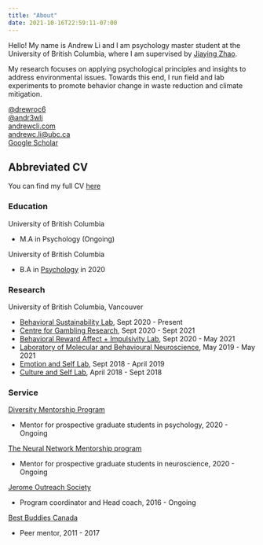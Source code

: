 ```yaml
---
title: "About"
date: 2021-10-16T22:59:11-07:00
---
```


Hello! My name is Andrew Li and I am psychology master student at the University of British Columbia, where I am supervised by [Jiaying Zhao](https://psych.ubc.ca/profile/jiaying-zhao/).

My research focuses on applying psychological principles and insights to address environmental issues. Towards this end, I run field and lab experiments to promote behavior change in waste reduction and climate mitigation.

<i class="fab fa-twitter"></i> [@drewroc6](//twitter.com/jennybryan)  
<i class="fab fa-github"></i> [@andr3wli](//github.com/jennybc)  
<i class="fas fa-link"></i> [andrewcli.com](https://jennybryan.org)  
<i class="fas fa-paper-plane"></i> <andrewc.li@ubc.ca>  
<i class="fas fa-graduation-cap"></i> [Google Scholar](https://scholar.google.ca/citations?user=WrgTRaUAAAAJ&hl=en&oi=ao)  

## Abbreviated CV 
<span> You can find my full CV [here]()</span>

### Education 

University of British Columbia 

* M.A in Psychology (Ongoing)

University of British Columbia 

* B.A in [Psychology](https://www.youtube.com/watch?v=9ZaLipDgFZQ) in 2020

### Research 

University of British Columbia, Vancouver 

* [Behavioral Sustainability Lab](https://zhaolab.psych.ubc.ca), Sept 2020 - Present
* [Centre for Gambling Research](https://cgr.psych.ubc.ca), Sept 2020 - Sept 2021
* [Behavioral Reward Affect + Impulsivity Lab](https://brainlab.med.ubc.ca), Sept 2020 - May 2021
* [Laboratory of Molecular and Behavioural Neuroscience](https://winstanleylab.psych.ubc.ca), May 2019 - May 2021
* [Emotion and Self Lab](http://ubc-emotionlab.ca), Sept 2018 - April 2019
* [Culture and Self Lab](https://heinelab.psych.ubc.ca), April 2018 - Sept 2018


### Service 

[Diversity Mentorship Program](https://psych.ubc.ca/diversity-mentorship-program/)
* Mentor for prospective graduate students in psychology, 2020 - Ongoing

[The Neural Network Mentorship program](https://ubcneuroscienceclub.wixsite.com/uncweb/neural-network-mentorship)
* Mentor for prospective graduate students in neuroscience, 2020 - Ongoing

[Jerome Outreach Society](https://jeromeoutreach.com)
* Program coordinator and Head coach, 2016 - Ongoing

[Best Buddies Canada](https://bestbuddies.ca)
* Peer mentor, 2011 - 2017